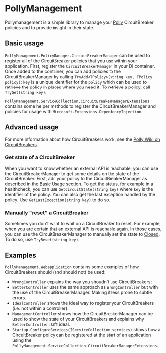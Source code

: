 # PollyManagement

Pollymanagement is a simple library to manage your [Polly](https://github.com/App-vNext/Polly) CircuitBreaker policies and to provide insight in their state.

## Basic usage
`PollyManagement.PolicyManager.CircuitBreakerManager` can be used to register all of the CircuitBreaker policies that you use within your application. First, register the `CircuitBreakerManager` in your DI container. Once added to the container, you can add policies to the CircuitBreakerManager by calling `TryAdd<TPolicy>(string key, TPolicy policy)`: `key` is a unique identifier for the `policy` which can be used to retrieve the policy in places where you need it. To retrieve a policy, call `TryGet(string key)`.

`PollyManagement.ServiceCollection.CircuitBreakerManagerExtensions` contains some helper methods to register the CircuitBreakerManager and policies for usage with `Microsoft.Extensions.DependencyInjection`.

## Advanced usage
For more information about how CircuitBreakers work, see the [Polly Wiki on CircuitBreakers](https://github.com/App-vNext/Polly/wiki/Circuit-Breaker#how-the-polly-circuitbreaker-works).

### Get state of a CircuitBreaker
When you want to know whether an external API is reachable, you can use the CircuitBreakerManager to get some details on the state of the CircuitBreaker.
First, add your policy to the CircuitBreakerManager as described in the Basic Usage section.
To get the status, for example in a healthcheck, you can use `GetCircuitState(string key)` where `key` is the identifier of the policy. 
You can also get the last exception handled by the policy. Use `GetLastException(string key)` to do so.

### Manually "reset" a CircuitBreaker
Sometimes you don't want to wait on a CircuitBreaker to reset. For example, when you are certain that an external API is reachable again. In those cases, you can use the CircuitBreakerManager to manually set the state to [Closed](https://github.com/App-vNext/Polly/wiki/Circuit-Breaker#closed). To do so, use `TryReset(string key)`.

## Examples
`PollyManagement.Webapplication` contains some examples of how CircuitBreakers should (and should not) be used:
- `WrongController` explains the way you shoudn't use CircuitBreakers;
- `BetterController` uses the same approach as `WrongController` but with the use of the CircuitBreakerManager. Making it less prone to subtle errors.
- `IdealController` shows the ideal way to register your CircuitBreakers (i.e. not within a controller).
- `ManagementController` shows how the CircuitBreakerManager can be used to show the state of your CircuitBreakers and explains why `BetterController` isn't ideal.
- `Startup.ConfigureServices(IServiceCollection services)` shows how a CircuitBreaker policy can be registered at the start of an application using the `PollyManagement.ServiceCollection.CircuitBreakerManagerExtensions`.